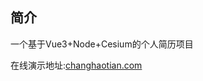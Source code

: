 <!--
 * @Description: 
 * @version: 1.0.0
 * @Author: changhaotian6@163.com
 * @Date: 2023-06-14 12:40:39
 * @LastEditors: changhaotian6@163.com
 * @LastEditTime: 2023-06-21 14:08:39
 * @FilePath: \projectd:\cht\个人网站\site\README.md
-->
## 简介
一个基于Vue3+Node+Cesium的个人简历项目


在线演示地址:[changhaotian.com](https://changhaotian.com/)
